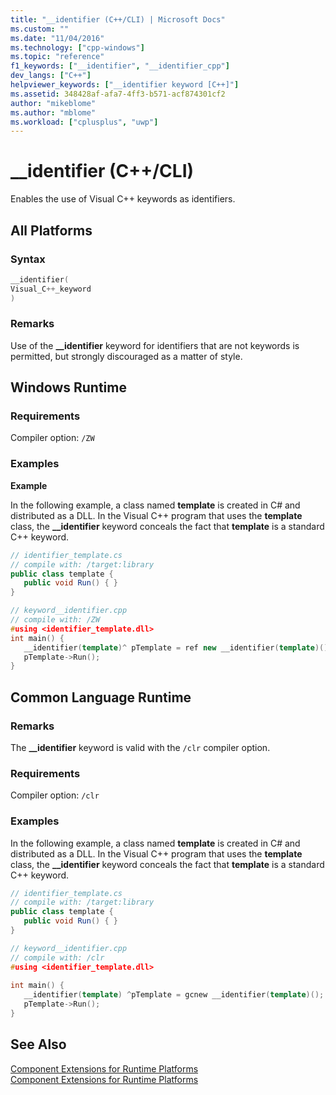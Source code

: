 ```yaml
---
title: "__identifier (C++/CLI) | Microsoft Docs"
ms.custom: ""
ms.date: "11/04/2016"
ms.technology: ["cpp-windows"]
ms.topic: "reference"
f1_keywords: ["__identifier", "__identifier_cpp"]
dev_langs: ["C++"]
helpviewer_keywords: ["__identifier keyword [C++]"]
ms.assetid: 348428af-afa7-4ff3-b571-acf874301cf2
author: "mikeblome"
ms.author: "mblome"
ms.workload: ["cplusplus", "uwp"]
---
```

# __identifier (C++/CLI)
Enables the use of Visual C++ keywords as identifiers.  
  
## All Platforms  
### Syntax  
  
```cpp  
__identifier(  
Visual_C++_keyword  
)  
```  
  
### Remarks  
  
Use of the **__identifier** keyword for identifiers that are not keywords is permitted, but strongly discouraged as a matter of style.  
  
## Windows Runtime  
  
### Requirements  
 Compiler option: `/ZW`  
  
### Examples  
 **Example**  
  
 In the following example, a class named **template** is created in C# and distributed as a DLL. In the Visual C++ program that uses the **template** class, the **__identifier** keyword conceals the fact that **template** is a standard C++ keyword.  
  
```cs  
// identifier_template.cs  
// compile with: /target:library  
public class template {  
   public void Run() { }  
}  
```  
  
```cpp  
// keyword__identifier.cpp  
// compile with: /ZW  
#using <identifier_template.dll>  
int main() {  
   __identifier(template)^ pTemplate = ref new __identifier(template)();  
   pTemplate->Run();  
}  
```  
  
## Common Language Runtime 
### Remarks  
  
 The **__identifier** keyword is valid with the `/clr` compiler option.  
  
### Requirements  
 Compiler option: `/clr`  
  
### Examples  
  
 In the following example, a class named **template** is created in C# and distributed as a DLL. In the Visual C++ program that uses the **template** class, the **__identifier** keyword conceals the fact that **template** is a standard C++ keyword.  
  
```cs  
// identifier_template.cs  
// compile with: /target:library  
public class template {  
   public void Run() { }  
}  
```  
  
```cpp  
// keyword__identifier.cpp  
// compile with: /clr  
#using <identifier_template.dll>  
  
int main() {  
   __identifier(template) ^pTemplate = gcnew __identifier(template)();  
   pTemplate->Run();  
}  
```  
  
## See Also  
 [Component Extensions for Runtime Platforms](../windows/component-extensions-for-runtime-platforms.md)   
 [Component Extensions for Runtime Platforms](../windows/component-extensions-for-runtime-platforms.md)